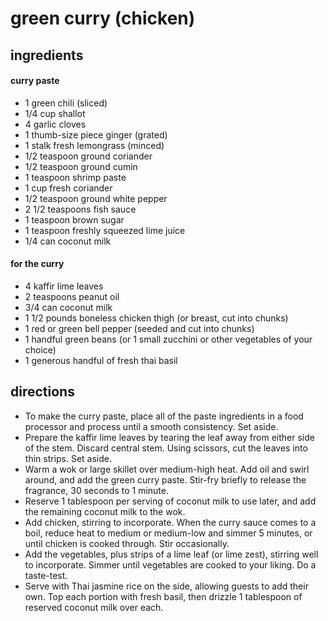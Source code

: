 # green curry (chicken)

## ingredients

#### curry paste
- 1 green chili (sliced)
- 1/4 cup shallot
- 4 garlic cloves
- 1 thumb-size piece ginger (grated)
- 1 stalk fresh lemongrass (minced)
- 1/2 teaspoon ground coriander
- 1/2 teaspoon ground cumin
- 1 teaspoon shrimp paste
- 1 cup fresh coriander
- 1/2 teaspoon ground white pepper
- 2 1/2 teaspoons fish sauce
- 1 teaspoon brown sugar
- 1 teaspoon freshly squeezed lime juice
- 1/4 can coconut milk

#### for the curry
- 4 kaffir lime leaves
- 2 teaspoons peanut oil
- 3/4 can coconut milk
- 1 1/2 pounds boneless chicken thigh (or breast, cut into chunks)
- 1 red or green bell pepper (seeded and cut into chunks)
- 1 handful green beans (or 1 small zucchini or other vegetables of your choice)
- 1 generous handful of fresh thai basil

## directions
- To make the curry paste, place all of the paste ingredients in a food
  processor and process until a smooth consistency. Set aside.
- Prepare the kaffir lime leaves by tearing the leaf away from either side of the stem. Discard central stem. Using scissors, cut the leaves into thin strips. Set aside.
- Warm a wok or large skillet over medium-high heat. Add oil and swirl around, and add the green curry paste. Stir-fry briefly to release the fragrance, 30 seconds to 1 minute.
- Reserve 1 tablespoon per serving of coconut milk to use later, and add the remaining coconut milk to the wok.
- Add chicken, stirring to incorporate. When the curry sauce comes to a boil, reduce heat to medium or medium-low and simmer 5 minutes, or until chicken is cooked through. Stir occasionally.
- Add the vegetables, plus strips of a lime leaf (or lime zest), stirring well to incorporate. Simmer until vegetables are cooked to your liking. Do a taste-test.
- Serve with Thai jasmine rice on the side, allowing guests to add their own. Top each portion with fresh basil, then drizzle 1 tablespoon of reserved coconut milk over each.
